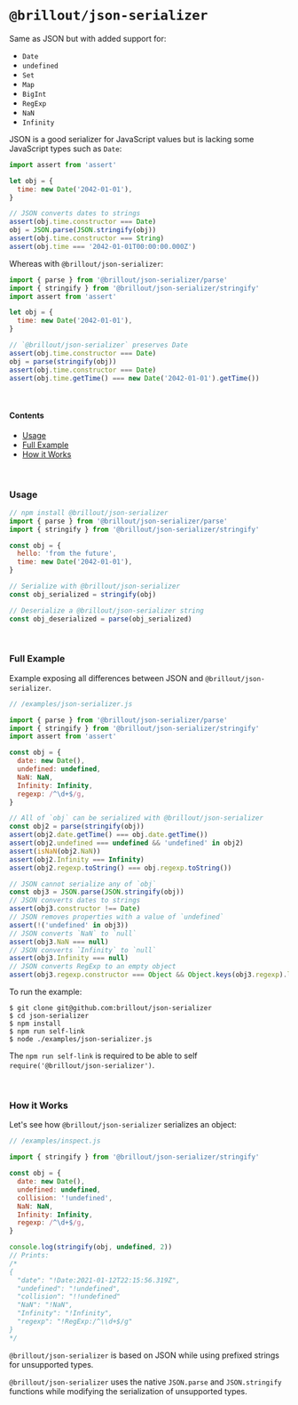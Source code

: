 <!---






    WARNING, READ THIS.
    This is a computed file. Do not edit.
    Instead, edit `/readme.template.md` and run `npm run docs` (or `yarn docs`).












    WARNING, READ THIS.
    This is a computed file. Do not edit.
    Instead, edit `/readme.template.md` and run `npm run docs` (or `yarn docs`).












    WARNING, READ THIS.
    This is a computed file. Do not edit.
    Instead, edit `/readme.template.md` and run `npm run docs` (or `yarn docs`).












    WARNING, READ THIS.
    This is a computed file. Do not edit.
    Instead, edit `/readme.template.md` and run `npm run docs` (or `yarn docs`).












    WARNING, READ THIS.
    This is a computed file. Do not edit.
    Instead, edit `/readme.template.md` and run `npm run docs` (or `yarn docs`).






-->
# `@brillout/json-serializer`

Same as JSON but with added support for:
 - `Date`
 - `undefined`
 - `Set`
 - `Map`
 - `BigInt`
 - `RegExp`
 - `NaN`
 - `Infinity`

JSON is a good serializer for JavaScript values but
is lacking some JavaScript types such as `Date`:

~~~js
import assert from 'assert'

let obj = {
  time: new Date('2042-01-01'),
}

// JSON converts dates to strings
assert(obj.time.constructor === Date)
obj = JSON.parse(JSON.stringify(obj))
assert(obj.time.constructor === String)
assert(obj.time === '2042-01-01T00:00:00.000Z')
~~~

Whereas with `@brillout/json-serializer`:

~~~js
import { parse } from '@brillout/json-serializer/parse'
import { stringify } from '@brillout/json-serializer/stringify'
import assert from 'assert'

let obj = {
  time: new Date('2042-01-01'),
}

// `@brillout/json-serializer` preserves Date
assert(obj.time.constructor === Date)
obj = parse(stringify(obj))
assert(obj.time.constructor === Date)
assert(obj.time.getTime() === new Date('2042-01-01').getTime())
~~~

<br/>

#### Contents

 - [Usage](#usage)
 - [Full Example](#full-example)
 - [How it Works](#how-it-works)


<br/>

### Usage

~~~js
// npm install @brillout/json-serializer
import { parse } from '@brillout/json-serializer/parse'
import { stringify } from '@brillout/json-serializer/stringify'

const obj = {
  hello: 'from the future',
  time: new Date('2042-01-01'),
}

// Serialize with @brillout/json-serializer
const obj_serialized = stringify(obj)

// Deserialize a @brillout/json-serializer string
const obj_deserialized = parse(obj_serialized)
~~~

<br/>

### Full Example

Example exposing all differences between JSON and `@brillout/json-serializer`.

~~~js
// /examples/json-serializer.js

import { parse } from '@brillout/json-serializer/parse'
import { stringify } from '@brillout/json-serializer/stringify'
import assert from 'assert'

const obj = {
  date: new Date(),
  undefined: undefined,
  NaN: NaN,
  Infinity: Infinity,
  regexp: /^\d+$/g,
}

// All of `obj` can be serialized with @brillout/json-serializer
const obj2 = parse(stringify(obj))
assert(obj2.date.getTime() === obj.date.getTime())
assert(obj2.undefined === undefined && 'undefined' in obj2)
assert(isNaN(obj2.NaN))
assert(obj2.Infinity === Infinity)
assert(obj2.regexp.toString() === obj.regexp.toString())

// JSON cannot serialize any of `obj`
const obj3 = JSON.parse(JSON.stringify(obj))
// JSON converts dates to strings
assert(obj3.constructor !== Date)
// JSON removes properties with a value of `undefined`
assert(!('undefined' in obj3))
// JSON converts `NaN` to `null`
assert(obj3.NaN === null)
// JSON converts `Infinity` to `null`
assert(obj3.Infinity === null)
// JSON converts RegExp to an empty object
assert(obj3.regexp.constructor === Object && Object.keys(obj3.regexp).length === 0)
~~~

To run the example:

~~~shell
$ git clone git@github.com:brillout/json-serializer
$ cd json-serializer
$ npm install
$ npm run self-link
$ node ./examples/json-serializer.js
~~~

The `npm run self-link` is required to be able to self `require('@brillout/json-serializer')`.

<br/>

### How it Works

Let's see how `@brillout/json-serializer` serializes an object:

~~~js
// /examples/inspect.js

import { stringify } from '@brillout/json-serializer/stringify'

const obj = {
  date: new Date(),
  undefined: undefined,
  collision: '!undefined',
  NaN: NaN,
  Infinity: Infinity,
  regexp: /^\d+$/g,
}

console.log(stringify(obj, undefined, 2))
// Prints:
/*
{
  "date": "!Date:2021-01-12T22:15:56.319Z",
  "undefined": "!undefined",
  "collision": "!!undefined"
  "NaN": "!NaN",
  "Infinity": "!Infinity",
  "regexp": "!RegExp:/^\\d+$/g"
}
*/
~~~

`@brillout/json-serializer` is based on JSON while using prefixed strings for unsupported types.

`@brillout/json-serializer` uses the native `JSON.parse` and `JSON.stringify` functions while modifying the serialization of unsupported types.

<!---






    WARNING, READ THIS.
    This is a computed file. Do not edit.
    Instead, edit `/readme.template.md` and run `npm run docs` (or `yarn docs`).












    WARNING, READ THIS.
    This is a computed file. Do not edit.
    Instead, edit `/readme.template.md` and run `npm run docs` (or `yarn docs`).












    WARNING, READ THIS.
    This is a computed file. Do not edit.
    Instead, edit `/readme.template.md` and run `npm run docs` (or `yarn docs`).












    WARNING, READ THIS.
    This is a computed file. Do not edit.
    Instead, edit `/readme.template.md` and run `npm run docs` (or `yarn docs`).












    WARNING, READ THIS.
    This is a computed file. Do not edit.
    Instead, edit `/readme.template.md` and run `npm run docs` (or `yarn docs`).






-->
